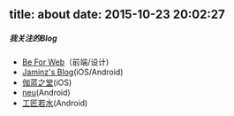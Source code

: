 title: about
date: 2015-10-23 20:02:27
---

##### 我关注的Blog
- [Be For Web](http://beforweb.com/)（前端/设计)
- [Jaminz's Blog](http://oncenote.com/)(iOS/Android)
- [伽蓝之堂](http://blog.ibireme.com/)(iOS)
- [neu](http://segmentfault.com/blog/neu)(Android)
- [工匠若水](http://blog.csdn.net/yanbober)(Android)